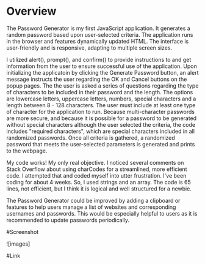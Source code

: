 # Overview 

The Password Generator is my first JavaScript application.  It generates a random password based upon user-selected criteria.  The application runs in the browser and features dynamically updated HTML.  The interface is user-friendly and is responsive, adapting to multiple screen sizes.

I utilized alert(), prompt(), and confirm() to provide instructions to and get information from the user to ensure successful use of the application.  Upon initializing the applicatoin by clicking the Generate Password button, an alert message instructs the user regarding the OK and Cancel buttons on the popup pages.  The the user is asked a series of questions regarding the type of characters to be included in their password and the length.  The options are lowercase letters, uppercase letters, numbers, special characters and a length between 8 - 128 characters.  The user must include at least one type of character for the application to run.  Because multi-character passwords are more secure, and because it is possible for a password to be generated without special characters although the user selected the criteria, the code includes "required characters", which are special characters included in all randomized passwords. Once all criteria is gathered, a randomized password that meets the user-selected parameters is generated and prints to the webpage. 

My code works! My only real objective. I noticed several comments on Stack Overflow about using charCodes for a streamlined, more efficient code. I attempted that and coded myself into utter frustration. I've been coding for about 4 weeks. So, I used strings and an array. The code is 65 lines, not efficient, but I think it is logical and well structured for a newbie. 

The Password Generator could be improved by adding a clipboard or features to help users manage a list of websites and corresponding usernames and passwords.  This would be especially helpful to users as it is recommended to update passwords periodically. 

#Screenshot 

![images]




#Link
